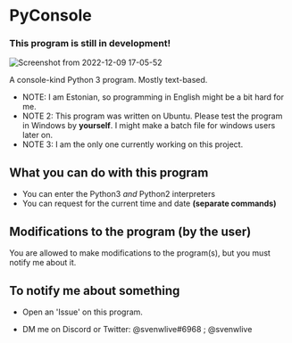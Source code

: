 # PyConsole

### This program is still in development!

![Screenshot from 2022-12-09 17-05-52](https://user-images.githubusercontent.com/74722783/206731861-11019649-1f9b-4e60-a541-bf3865819b0d.png)

A console-kind Python 3 program. Mostly text-based.

- NOTE: I am Estonian, so programming in English might be a bit hard for me.
- NOTE 2: This program was written on Ubuntu. Please test the program in Windows by **yourself**. I might make a batch file for windows users later on.
- NOTE 3: I am the only one currently working on this project.


## What you can do with this program

- You can enter the Python3 _and_ Python2 interpreters
- You can request for the current time and date **(separate commands)**

## Modifications to the program (by the user)
You are allowed to make modifications to the program(s), but you must notify me about it.

## To notify me about something

- Open an 'Issue' on this program.

- DM me on Discord or Twitter: @svenwlive#6968 ; @svenwlive
